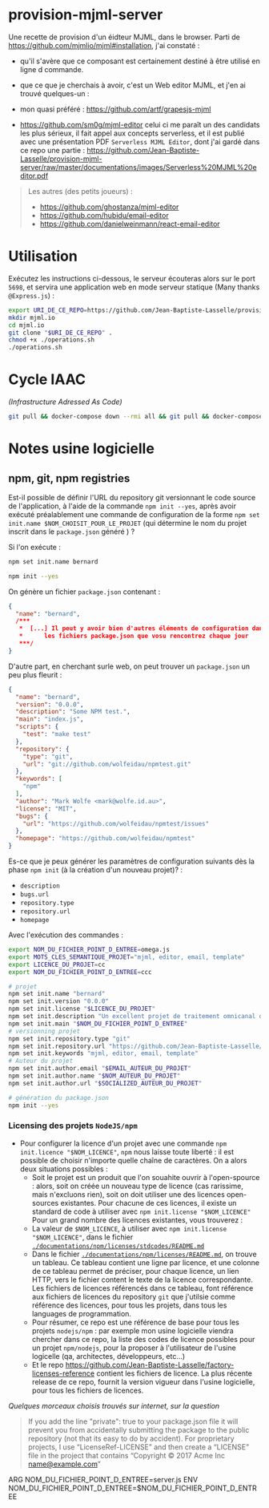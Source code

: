 # provision-mjml-server

Une recette de provision d'un éidteur MJML, dans le browser.
Parti de https://github.com/mjmlio/mjml#installation, j'ai constaté : 
* qu'il s'avère que ce composant est certainement destiné à être utilisé en ligne d commande.
* que ce que je cherchais à avoir, c'est un Web editor MJML, et j'en ai trouvé quelques-un : 

* mon quasi préféré : https://github.com/artf/grapesjs-mjml
* https://github.com/sm0g/mjml-editor   celui ci me paraît un des candidats les plus sérieux, il fait appel aux concepts serverless, et il est publié avec une présentation PDF `Serverless MJML Editor`, dont j'ai gardé dans ce repo une partie : https://github.com/Jean-Baptiste-Lasselle/provision-mjml-server/raw/master/documentations/images/Serverless%20MJML%20editor.pdf

> 
> Les autres (des petits joueurs) : 
> 
> * https://github.com/ghostanza/mjml-editor
> * https://github.com/hubidu/email-editor
> * https://github.com/danielweinmann/react-email-editor
> 

# Utilisation

Exécutez les instructions ci-dessous, le serveur écouteras alors sur le port `5698`, et servira une application web en mode serveur statique (Many thanks `@Express.js`) : 

```bash
export URI_DE_CE_REPO=https://github.com/Jean-Baptiste-Lasselle/provision-mjml-server/
mkdir mjml.io
cd mjml.io
git clone "$URI_DE_CE_REPO" . 
chmod +x ./operations.sh
./operations.sh

```

# Cycle IAAC


_(Infrastructure Adressed As Code)_

```bash
git pull && docker-compose down --rmi all && git pull && docker-compose down --rmi all && docker-compose up -d --force-recreate --build && docker logs -f mjml.kytes.io
```

# Notes usine logicielle

## npm, git, npm registries

Est-il possible de définir l'URL du repository git versionnant le code source de l'application, à l'aide de la commande `npm init --yes`, après avoir exécuté préalablement une commande de configuration de la forme `npm set init.name $NOM_CHOISIT_POUR_LE_PROJET` (qui détermine le nom du projet inscrit dans le `package.json` généré ) ?

Si l'on exécute :

```bash
npm set init.name bernard

npm init --yes
```
On génère un fichier `package.json` contenant  : 

```json
{
  "name": "bernard",
  /***
   *  [...] Il peut y avoir bien d'autres éléments de configuration dans
   *      les fichiers package.json que vosu rencontrez chaque jour
   ***/
}

```

D'autre part, en cherchant surle web, on peut trouver un `package.json` un peu plus fleurit : 


```json
{
  "name": "bernard",
  "version": "0.0.0",
  "description": "Some NPM test.",
  "main": "index.js",
  "scripts": {
    "test": "make test"
  },
  "repository": {
    "type": "git",
    "url": "git://github.com/wolfeidau/npmtest.git"
  },
  "keywords": [
    "npm"
  ],
  "author": "Mark Wolfe <mark@wolfe.id.au>",
  "license": "MIT",
  "bugs": {
    "url": "https://github.com/wolfeidau/npmtest/issues"
  },
  "homepage": "https://github.com/wolfeidau/npmtest"
}

```

Es-ce que je peux générer les paramètres de configuration suivants dès la phase `npm init` (à la création d'un nouveau projet)?  : 
* `description`
* `bugs.url`
* `repository.type`
* `repository.url`
* `homepage`


Avec l'exécution des commandes  : 

```bash
export NOM_DU_FICHIER_POINT_D_ENTREE=omega.js
export MOTS_CLES_SEMANTIQUE_PROJET="mjml, editor, email, template"
export LICENCE_DU_PROJET=cc
export NOM_DU_FICHIER_POINT_D_ENTREE=ccc

# projet
npm set init.name "bernard"
npm set init.version "0.0.0"
npm set init.license "$LICENCE_DU_PROJET"
npm set init.description "Un excellent projet de traitement omnicanal des données de géolocalisation"
npm set init.main "$NOM_DU_FICHIER_POINT_D_ENTREE"
# versionning projet
npm set init.repository.type "git"
npm set init.repository.url "https://github.com/Jean-Baptiste-Lasselle/the-bernad-project"
npm set init.keywords "mjml, editor, email, template"
# Auteur du projet
npm set init.author.email "$EMAIL_AUTEUR_DU_PROJET"
npm set init.author.name "$NOM_AUTEUR_DU_PROJET"
npm set init.author.url "$SOCIALIZED_AUTEUR_DU_PROJET"

# génération du package.json
npm init --yes
```

### Licensing des projets `NodeJS/npm`

* Pour configurer la licence d'un projet avec une commande `npm init.licence "$NOM_LICENCE"`, `npm` nous laisse toute liberté : il est possible de choisir n'importe quelle chaîne de caractères. On a alors deux situations possibles : 
  * Soit le projet est un produit que l'on souahite ouvrir à l'open-spource : alors, soit on créée un nouveau type de licence (cas rarissime, mais n'excluons rien), soit on doit utiliser une des licences open-sources existantes. Pour chacune de ces licences, il existe un standard de code à utiliser avec `npm init.license "$NOM_LICENCE"`  Pour un grand nombre des licences existantes, vous trouverez : 
  * La valeur de `$NOM_LICENCE`, à utiliser avec `npm init.license "$NOM_LICENCE"`, dans le fichier [`./documentations/npm/licenses/stdcodes/README.md`](./documentations/npm/licenses/stdcodes)
  * Dans le fichier [`./documentations/npm/licenses/README.md`](./documentations/npm/licenses), on trouve un tableau. Ce tableau contient une ligne par licence, et une colonne de ce tableau permet de préciser, pour chaque licence, un lien HTTP, vers le fichier content le texte de la licence correspondante. Les fichiers de licences référencés dans ce tableau, font référence aux fichiers de licences du repository `git` que j'utilsie comme référence des licences, pour tous les projets, dans tous les languages de programmation.
  * Pour résumer, ce repo est une référence de base pour tous les projets `nodejs/npm` : par exemple mon usine logicielle viendra chercher dans ce repo, la liste des codes de licence possibles pour un projet `npm/nodejs`, pour la proposer à l'utilisateur de l'usine logicelle (qa, architectes, développeurs, etc...) 
  * Et le repo https://github.com/Jean-Baptiste-Lasselle/factory-licenses-reference contient les fichiers de licence. La plus récente release de ce repo, fournit la version vigueur dans l'usine logicielle, pour tous les fichiers de licences.
  
  


_Quelques morceaux choisis trouvés sur  internet, sur la question_

> If you add the line  "private": true to your package.json file it will prevent you from accidentally submitting the package to the public repository (not that its easy to do by accident).
> For proprietary projects, I use “LicenseRef-LICENSE” and then create a “LICENSE” file in the project that contains “Copyright © 2017 Acme Inc <name@example.com>”


ARG NOM_DU_FICHIER_POINT_D_ENTREE=server.js
ENV NOM_DU_FICHIER_POINT_D_ENTREE=$NOM_DU_FICHIER_POINT_D_ENTREE
